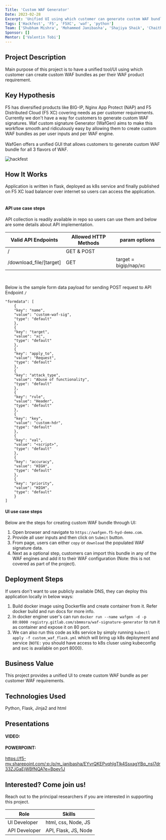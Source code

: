 ```yaml
---
Title: 'Custom WAF Generator'
Date: 2023-02-28
Excerpt: 'Unified UI using which customer can generate custom WAF bundle.'
Tags: ['Hackfest', 'F5', 'F5XC', 'waf', 'python']
Team: ['Shubham Mishra', 'Mohammed Janibasha', 'Shajiya Shaik', 'Chaithanya Dileep']
Sponsor: []
Mentor: ['Valentin Tobi']
---
```

## Project Description

Main purpose of this project is to have a unified tool/UI using which customer can create custom WAF bundles as per their WAF product requirement.

## Key Hypothesis
F5 has diversified products like BIG-IP, Nginx App Protect (NAP) and F5 Distributed Cloud (F5 XC) covering needs as per customer requirements. Currently we don't have a way for customers to generate custom WAF signatures. Waf custom signature Generator (WafGen) aims to make this workflow smooth and ridiculously easy by allowing them to create custom WAF bundles as per user inputs and per WAF engine. </br>
</br>
WafGen offers a unified GUI that allows customers to generate custom WAF bundle for all 3 flavors of WAF.

![hackfest](https://user-images.githubusercontent.com/6093830/221343325-1a25e8cb-ff30-4a05-af87-74fe2d00d6a7.JPG)


## How It Works

Application is written in flask, deployed as k8s service and finally published on F5 XC load balancer over internet so users can access the application.
</br></br>

#### API use case steps
API collection is readily available in repo so users can use them and below are some details about API implementation.</br>
  
| Valid API Endpoints      |   Allowed HTTP Methods   |      param options          |
| ----------| ----------------------------------------|---------------------------- |
| /                        |        GET & POST        |
| /download_file/[target]  |          GET             |   target = bigip/nap/xc     |
</br>

Below is the sample form data payload for sending POST request to API Endpoint `/` 
```
"formdata": [
	{
	"key": "name",
	"value": "custom-waf-sig",
	"type": "default"
	},
	{
	"key": "target",
	"value": "xc",
	"type": "default"
	},	
	{
	"key": "apply_to",
	"value": "Request",
	"type": "default"
	},
	{
	"key": "attack_type",
	"value": "Abuse of functionality",
	"type": "default"
	},
	{
	"key": "rule",
	"value": "Header",
	"type": "default"
	},
	{
	"key": "key",
	"value": "custom-hdr",
	"type": "default"
	},
	{
	"key": "val",
	"value": "<script>",
	"type": "default"
	},
	{
	"key": "accuracy",
	"value": "HIGH",
	"type": "default"
	},
	{
	"key": "priority",
	"value": "HIGH",
	"type": "default"	
	}
]
  ```

#### UI use case steps
Below are the steps for creating custom WAF bundle through UI:
1. Open browser and navigate to `https://wafgen.f5-hyd-demo.com`.
2. Provide all user inputs and then click on `Submit` button.
3. From page, users can either `copy` or `download` the populated WAF signature data.
4. Next as a optional step, customers can import this bundle in any of the WAF engines and add it to their WAF configuration (Note: this is not covered as part of the project).


## Deployment Steps
If users don't want to use publicly available DNS, they can deploy this application locally in below ways:
1. Build docker image using Dockerfile and create container from it. Refer docker build and run docs for more info.
2. In docker enginer user's can run `docker run --name wafgen -d -p 80:8000 registry.gitlab.com/sbmmsra/waf-signature-generator` to run it as container and expose it on 80 port.
3. We can also run this code as k8s service by simply running `kubectl apply -f custom_waf_flask.yml` which will bring up k8s deployment and service (`NOTE:` you should have access to k8s cluser using kubeconfig and svc is available on port 8000).

## Business Value

This project provides a unified UI to create custom WAF bundle as per customer WAF requirements.

## Technologies Used

Python, Flask, Jinja2 and html

## Presentations

#### VIDEO:



#### POWERPOINT:
https://f5-my.sharepoint.com/:p:/p/m_janibasha/EYvrQKEPvqhIgTlk4SsxagYBq_nsI7dr33ZJGaEjWBfNQA?e=Bpev1J


## Interested? Come join us!

Reach out to the principal researchers if you are interested in supporting this project.

| Role   | Skills                                                               |
| ------ | ------------------------------------------------------------------------- |
| UI Developer  | html, css, Node, JS |
| API Developer  | API, Flask, JS, Node |
